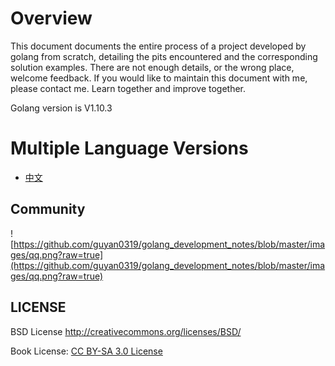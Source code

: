 # **Overview**

This document documents the entire process of a project developed by golang from scratch, detailing the pits encountered and the corresponding solution examples. There are not enough details, or the wrong place, welcome feedback. If you would like to maintain this document with me, please contact me. Learn together and improve together.

Golang version is V1.10.3

# Multiple Language Versions

- [中文](/zh/preface.md)



## Community



![https://github.com/guyan0319/golang_development_notes/blob/master/images/qq.png?raw=true](https://github.com/guyan0319/golang_development_notes/blob/master/images/qq.png?raw=true)

## LICENSE

BSD License <http://creativecommons.org/licenses/BSD/>

Book License: [CC BY-SA 3.0 License](http://creativecommons.org/licenses/by-sa/3.0/)